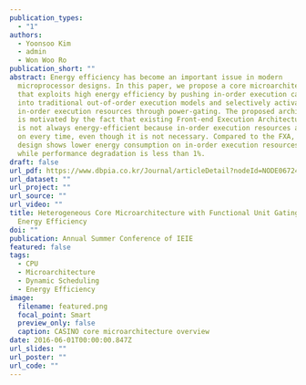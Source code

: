 ```yaml
---
publication_types:
  - "1"
authors:
  - Yoonsoo Kim
  - admin
  - Won Woo Ro
publication_short: ""
abstract: Energy efficiency has become an important issue in modern
  microprocessor designs. In this paper, we propose a core microarchitecture
  that exploits high energy efficiency by pushing in-order execution capability
  into traditional out-of-order execution models and selectively activating
  in-order execution resources through power-gating. The proposed architecture
  is motivated by the fact that existing Front-end Execution Architecture (FXA)
  is not always energy-efficient because in-order execution resources are turned
  on every time, even though it is not necessary. Compared to the FXA, our
  design shows lower energy consumption on in-order execution resources by 80%,
  while performance degradation is less than 1%.
draft: false
url_pdf: https://www.dbpia.co.kr/Journal/articleDetail?nodeId=NODE06724893
url_dataset: ""
url_project: ""
url_source: ""
url_video: ""
title: Heterogeneous Core Microarchitecture with Functional Unit Gating for High
  Energy Efficiency
doi: ""
publication: Annual Summer Conference of IEIE
featured: false
tags:
  - CPU
  - Microarchitecture
  - Dynamic Scheduling
  - Energy Efficiency
image:
  filename: featured.png
  focal_point: Smart
  preview_only: false
  caption: CASINO core microarchitecture overview
date: 2016-06-01T00:00:00.847Z
url_slides: ""
url_poster: ""
url_code: ""
---
```

